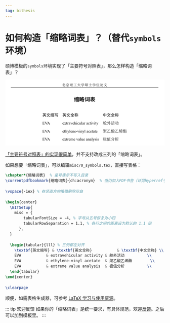 ```yaml
---
tag: bithesis
---
```


# 如何构造「缩略词表」？（替代`symbols`环境）

<!-- https://github.com/BITNP/BIThesis/discussions/574 -->

硕博模板的`symbols`环境实现了「主要符号对照表」，那么怎样构造「缩略词表」？

![](../assets/symbols-variant.png)

[「主要符号对照表」的实现很简单](https://github.com/BITNP/BIThesis/blob/eb2b93d358eda69cbdb0e6dced1d80c53d8958b4/bithesis.dtx#L3318-L3347)，并不支持改成三列的「缩略词表」。

如果想要「缩略词表」，可以编辑`misc/0_symbols.tex`，直接写表格：

```latex {15-18}
\chapter*{缩略词表}  % 星号表示不写入目录
\currentpdfbookmark{缩略词表}{ch:acronym}  % 但仍加入PDF书签（详见hyperref手册）

\vspace{-1ex} % 在竖直方向略微删除空白

\begin{center}
  \BITSetup{
    misc = {
        tabularFontSize = -4, % 字号从五号恢复为小四
        tabularRowSeparation = 1.1, % 各行之间的距离设为默认的 1.1 倍
      },
  }

  \begin{tabular}{lll} % 三列都左对齐
    \textbf{英文缩写} & \textbf{英文全称}           & \textbf{中文全称} \\
    EVA           & extravehicular activity & 舱外活动          \\
    EVA           & ethylene-vinyl acetate  & 聚乙酸乙烯酯        \\
    EVA           & extreme value analysis  & 极值分析          \\
  \end{tabular}
\end{center}

\clearpage
```

顺便，如需表格生成器，可参考 [LaTeX 学习与使用资源](../guide/resources.md#基础)。

::: tip 欢迎反馈
如果你的「缩略词表」是统一要求，有具体规范，欢迎[反馈](https://github.com/BITNP/BIThesis/issues/new)。之后可以加到模板里。
:::
